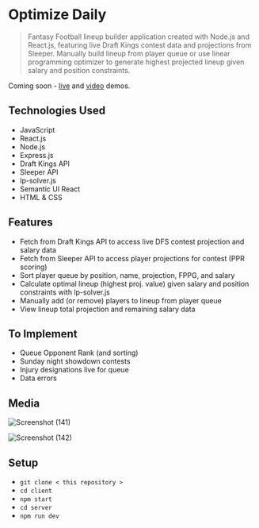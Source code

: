 # Optimize Daily
> Fantasy Football lineup builder application created with Node.js and React.js, featuring live Draft Kings contest data and projections from Sleeper. Manually build lineup from player queue or use linear programming optimizer to generate highest projected lineup given salary and position constraints.  

Coming soon - <a href="https://netlify.app/">live</a> and <a href="https://vimeo.com/">video</a> demos.

## Technologies Used
- JavaScript
- React.js
- Node.js
- Express.js
- Draft Kings API
- Sleeper API
- lp-solver.js
- Semantic UI React
- HTML & CSS

## Features
- Fetch from Draft Kings API to access live DFS contest projection and salary data
- Fetch from Sleeper API to access player projections for contest (PPR scoring)
- Sort player queue by position, name, projection, FPPG, and salary
- Calculate optimal lineup (highest proj. value) given salary and position constraints with lp-solver.js 
- Manually add (or remove) players to lineup from player queue
- View lineup total projection and remaining salary data

## To Implement
- Queue Opponent Rank (and sorting)
- Sunday night showdown contests
- Injury designations live for queue
- Data errors

## Media 
![Screenshot (141)](https://github.com/ashhhlynn/optimize-fantasy-football/assets/84604278/46fffab2-f512-4fe9-ad15-3d6dbdfb3d21)

![Screenshot (142)](https://github.com/ashhhlynn/optimize-fantasy-football/assets/84604278/9bc39246-3e4f-40d1-8b2f-a7dca891be79)

## Setup
- ` git clone < this repository > `
- ` cd client  `
- ` npm start `
- ` cd server `
- ` npm run dev `
